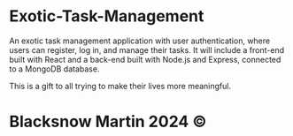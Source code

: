 # Exotic-Task-Management
An exotic task management application with user authentication, where users can register, log in, and manage their tasks. It will include a front-end built with React and a back-end built with Node.js and Express, connected to a MongoDB database.

This is a gift to all trying to make their lives more meaningful.

# Blacksnow Martin 2024 ©
